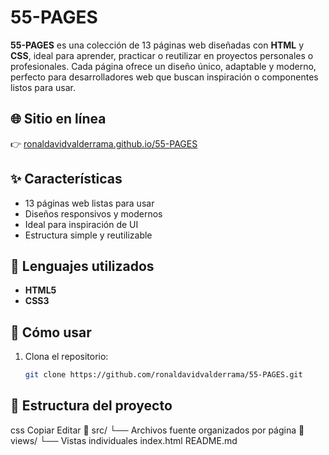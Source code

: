 # 55-PAGES

**55-PAGES** es una colección de 13 páginas web diseñadas con **HTML** y **CSS**, ideal para aprender, practicar o reutilizar en proyectos personales o profesionales. Cada página ofrece un diseño único, adaptable y moderno, perfecto para desarrolladores web que buscan inspiración o componentes listos para usar.

## 🌐 Sitio en línea

👉 [ronaldavidvalderrama.github.io/55-PAGES](https://ronaldavidvalderrama.github.io/55-PAGES/)

## ✨ Características

- 13 páginas web listas para usar
- Diseños responsivos y modernos
- Ideal para inspiración de UI
- Estructura simple y reutilizable

## 🧪 Lenguajes utilizados

- **HTML5**
- **CSS3**

## 🚀 Cómo usar

1. Clona el repositorio:
   ```bash
   git clone https://github.com/ronaldavidvalderrama/55-PAGES.git

## 📁 Estructura del proyecto
css
Copiar
Editar
📁 src/
   └── Archivos fuente organizados por página
📁 views/
   └── Vistas individuales
index.html
README.md
